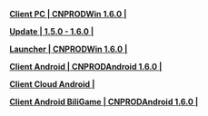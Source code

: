 **[Client PC | CNPRODWin 1.6.0 |  ](https://bhrpg-prod.oss-accelerate.aliyuncs.com/client/cn/20231215090743_ffCg5V2j0gON2tvr/PC/StarRail_1.6.0.zip)** 
  
 **[Update | 1.5.0 - 1.6.0 | ](https://bhrpg-prod.oss-accelerate.aliyuncs.com/client/hkrpg_cn/33/game_1.5.0_1.6.0_hdiff_J95qxDtHQf2vBRal.zip)** 
  
 **[Launcher | CNPRODWin 1.6.0 |  ](https://bhrpg-prod.oss-accelerate.aliyuncs.com/client/cn/20231213144542_k3N1ZYbN8FVVlnqQ/gw/StarRail_setup_20231225.exe)** 
  
 **[Client Android | CNPRODAndroid 1.6.0 |  ](https://bhrpg-prod.oss-accelerate.aliyuncs.com/client/cn/20231215090743_ffCg5V2j0gON2tvr/gw/StarRail_1.6.0.apk)** 
  
 **[Client Cloud Android |]()** 
  
 **[Client Android BiliGame | CNPRODAndroid 1.6.0 |]()**
